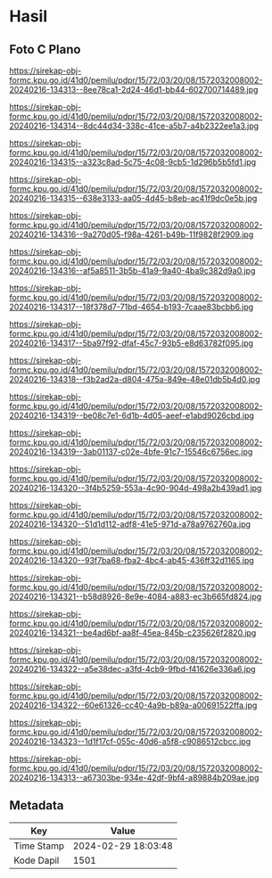# Hasil

## Foto C Plano

https://sirekap-obj-formc.kpu.go.id/41d0/pemilu/pdpr/15/72/03/20/08/1572032008002-20240216-134313--8ee78ca1-2d24-46d1-bb44-602700714489.jpg

https://sirekap-obj-formc.kpu.go.id/41d0/pemilu/pdpr/15/72/03/20/08/1572032008002-20240216-134314--8dc44d34-338c-41ce-a5b7-a4b2322ee1a3.jpg

https://sirekap-obj-formc.kpu.go.id/41d0/pemilu/pdpr/15/72/03/20/08/1572032008002-20240216-134315--a323c8ad-5c75-4c08-9cb5-1d296b5b5fd1.jpg

https://sirekap-obj-formc.kpu.go.id/41d0/pemilu/pdpr/15/72/03/20/08/1572032008002-20240216-134315--638e3133-aa05-4d45-b8eb-ac41f9dc0e5b.jpg

https://sirekap-obj-formc.kpu.go.id/41d0/pemilu/pdpr/15/72/03/20/08/1572032008002-20240216-134316--9a270d05-f98a-4261-b49b-11f9828f2909.jpg

https://sirekap-obj-formc.kpu.go.id/41d0/pemilu/pdpr/15/72/03/20/08/1572032008002-20240216-134316--af5a8511-3b5b-41a9-9a40-4ba9c382d9a0.jpg

https://sirekap-obj-formc.kpu.go.id/41d0/pemilu/pdpr/15/72/03/20/08/1572032008002-20240216-134317--18f378d7-71bd-4654-b193-7caae83bcbb6.jpg

https://sirekap-obj-formc.kpu.go.id/41d0/pemilu/pdpr/15/72/03/20/08/1572032008002-20240216-134317--5ba97f92-dfaf-45c7-93b5-e8d63782f095.jpg

https://sirekap-obj-formc.kpu.go.id/41d0/pemilu/pdpr/15/72/03/20/08/1572032008002-20240216-134318--f3b2ad2a-d804-475a-849e-48e01db5b4d0.jpg

https://sirekap-obj-formc.kpu.go.id/41d0/pemilu/pdpr/15/72/03/20/08/1572032008002-20240216-134319--be08c7e1-6d1b-4d05-aeef-e1abd9026cbd.jpg

https://sirekap-obj-formc.kpu.go.id/41d0/pemilu/pdpr/15/72/03/20/08/1572032008002-20240216-134319--3ab01137-c02e-4bfe-91c7-15546c6756ec.jpg

https://sirekap-obj-formc.kpu.go.id/41d0/pemilu/pdpr/15/72/03/20/08/1572032008002-20240216-134320--3f4b5259-553a-4c90-904d-498a2b439ad1.jpg

https://sirekap-obj-formc.kpu.go.id/41d0/pemilu/pdpr/15/72/03/20/08/1572032008002-20240216-134320--51d1d112-adf8-41e5-971d-a78a9762760a.jpg

https://sirekap-obj-formc.kpu.go.id/41d0/pemilu/pdpr/15/72/03/20/08/1572032008002-20240216-134320--93f7ba68-fba2-4bc4-ab45-436ff32d1165.jpg

https://sirekap-obj-formc.kpu.go.id/41d0/pemilu/pdpr/15/72/03/20/08/1572032008002-20240216-134321--b58d8926-8e9e-4084-a883-ec3b665fd824.jpg

https://sirekap-obj-formc.kpu.go.id/41d0/pemilu/pdpr/15/72/03/20/08/1572032008002-20240216-134321--be4ad6bf-aa8f-45ea-845b-c235626f2820.jpg

https://sirekap-obj-formc.kpu.go.id/41d0/pemilu/pdpr/15/72/03/20/08/1572032008002-20240216-134322--a5e38dec-a3fd-4cb9-9fbd-f41626e336a6.jpg

https://sirekap-obj-formc.kpu.go.id/41d0/pemilu/pdpr/15/72/03/20/08/1572032008002-20240216-134322--60e61326-cc40-4a9b-b89a-a00691522ffa.jpg

https://sirekap-obj-formc.kpu.go.id/41d0/pemilu/pdpr/15/72/03/20/08/1572032008002-20240216-134323--1d1f17cf-055c-40d6-a5f8-c9086512cbcc.jpg

https://sirekap-obj-formc.kpu.go.id/41d0/pemilu/pdpr/15/72/03/20/08/1572032008002-20240216-134313--a67303be-934e-42df-9bf4-a89884b209ae.jpg


## Metadata

| Key        | Value               |
| ---------- | ------------------- |
| Time Stamp | 2024-02-29 18:03:48 |
| Kode Dapil | 1501                |



